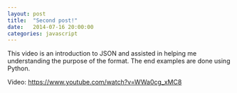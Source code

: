 ```yaml
---
layout: post
title:  "Second post!"
date:   2014-07-16 20:00:00
categories: javascript
---
```


This video is an introduction to JSON and assisted in helping me understanding the purpose of the format. The end examples are done using Python.

Video: https://www.youtube.com/watch?v=WWa0cg_xMC8
